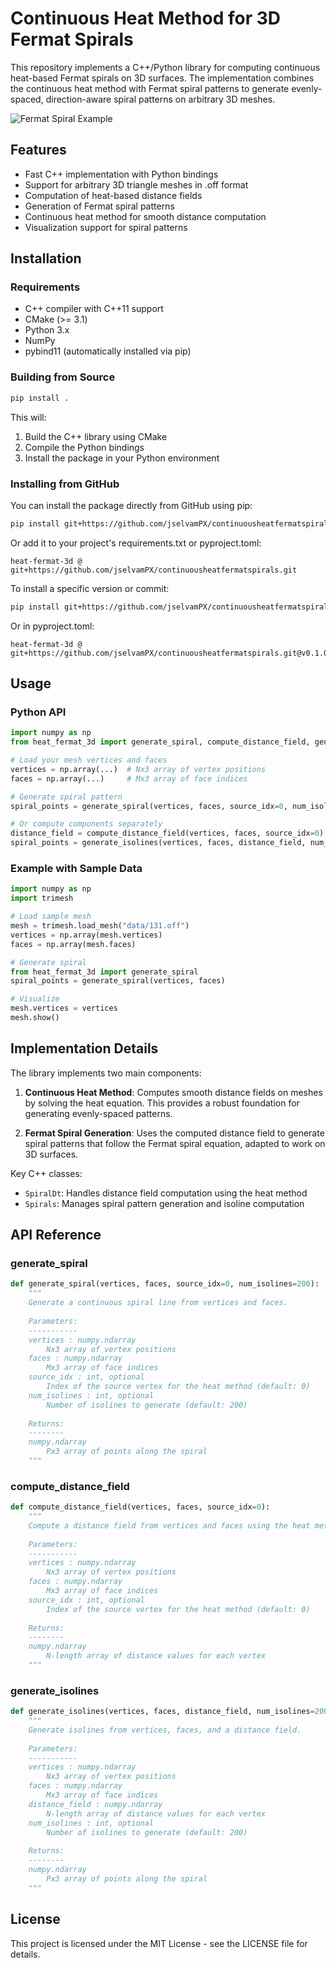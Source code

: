 # Continuous Heat Method for 3D Fermat Spirals

This repository implements a C++/Python library for computing continuous heat-based Fermat spirals on 3D surfaces. The implementation combines the continuous heat method with Fermat spiral patterns to generate evenly-spaced, direction-aware spiral patterns on arbitrary 3D meshes.

![Fermat Spiral Example](data/fermatcpp.gif)

## Features

- Fast C++ implementation with Python bindings
- Support for arbitrary 3D triangle meshes in .off format
- Computation of heat-based distance fields
- Generation of Fermat spiral patterns
- Continuous heat method for smooth distance computation
- Visualization support for spiral patterns

## Installation

### Requirements

- C++ compiler with C++11 support
- CMake (>= 3.1)
- Python 3.x
- NumPy
- pybind11 (automatically installed via pip)

### Building from Source

```bash
pip install .
```

This will:
1. Build the C++ library using CMake
2. Compile the Python bindings
3. Install the package in your Python environment

### Installing from GitHub

You can install the package directly from GitHub using pip:

```bash
pip install git+https://github.com/jselvamPX/continuousheatfermatspirals.git
```

Or add it to your project's requirements.txt or pyproject.toml:

```
heat-fermat-3d @ git+https://github.com/jselvamPX/continuousheatfermatspirals.git
```

To install a specific version or commit:

```bash
pip install git+https://github.com/jselvamPX/continuousheatfermatspirals.git@v0.1.0
```

Or in pyproject.toml:

```
heat-fermat-3d @ git+https://github.com/jselvamPX/continuousheatfermatspirals.git@v0.1.0
```

## Usage

### Python API

```python
import numpy as np
from heat_fermat_3d import generate_spiral, compute_distance_field, generate_isolines

# Load your mesh vertices and faces
vertices = np.array(...)  # Nx3 array of vertex positions
faces = np.array(...)     # Mx3 array of face indices

# Generate spiral pattern
spiral_points = generate_spiral(vertices, faces, source_idx=0, num_isolines=200)

# Or compute components separately
distance_field = compute_distance_field(vertices, faces, source_idx=0)
spiral_points = generate_isolines(vertices, faces, distance_field, num_isolines=200)
```

### Example with Sample Data

```python
import numpy as np
import trimesh

# Load sample mesh
mesh = trimesh.load_mesh("data/131.off")
vertices = np.array(mesh.vertices)
faces = np.array(mesh.faces)

# Generate spiral
from heat_fermat_3d import generate_spiral
spiral_points = generate_spiral(vertices, faces)

# Visualize
mesh.vertices = vertices
mesh.show()
```

## Implementation Details

The library implements two main components:

1. **Continuous Heat Method**: Computes smooth distance fields on meshes by solving the heat equation. This provides a robust foundation for generating evenly-spaced patterns.

2. **Fermat Spiral Generation**: Uses the computed distance field to generate spiral patterns that follow the Fermat spiral equation, adapted to work on 3D surfaces.

Key C++ classes:
- `SpiralDt`: Handles distance field computation using the heat method
- `Spirals`: Manages spiral pattern generation and isoline computation

## API Reference

### generate_spiral

```python
def generate_spiral(vertices, faces, source_idx=0, num_isolines=200):
    """
    Generate a continuous spiral line from vertices and faces.
    
    Parameters:
    -----------
    vertices : numpy.ndarray
        Nx3 array of vertex positions
    faces : numpy.ndarray
        Mx3 array of face indices
    source_idx : int, optional
        Index of the source vertex for the heat method (default: 0)
    num_isolines : int, optional
        Number of isolines to generate (default: 200)
    
    Returns:
    --------
    numpy.ndarray
        Px3 array of points along the spiral
    """
```

### compute_distance_field

```python
def compute_distance_field(vertices, faces, source_idx=0):
    """
    Compute a distance field from vertices and faces using the heat method.
    
    Parameters:
    -----------
    vertices : numpy.ndarray
        Nx3 array of vertex positions
    faces : numpy.ndarray
        Mx3 array of face indices
    source_idx : int, optional
        Index of the source vertex for the heat method (default: 0)
    
    Returns:
    --------
    numpy.ndarray
        N-length array of distance values for each vertex
    """
```

### generate_isolines

```python
def generate_isolines(vertices, faces, distance_field, num_isolines=200):
    """
    Generate isolines from vertices, faces, and a distance field.
    
    Parameters:
    -----------
    vertices : numpy.ndarray
        Nx3 array of vertex positions
    faces : numpy.ndarray
        Mx3 array of face indices
    distance_field : numpy.ndarray
        N-length array of distance values for each vertex
    num_isolines : int, optional
        Number of isolines to generate (default: 200)
    
    Returns:
    --------
    numpy.ndarray
        Px3 array of points along the spiral
    """
```

## License

This project is licensed under the MIT License - see the LICENSE file for details.
